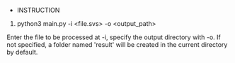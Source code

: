 * INSTRUCTION

1. python3 main.py -i <file.svs> -o <output_path>


Enter the file to be processed at -i, specify the output directory with -o. If not specified, a folder named 'result' will be created in the current directory by default.
